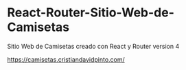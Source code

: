 # React-Router-Sitio-Web-de-Camisetas

Sitio Web de Camisetas creado con React y  Router version  4

https://camisetas.cristiandavidpinto.com/
